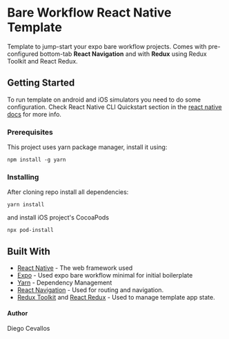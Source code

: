 # Bare Workflow React Native Template

Template to jump-start your expo bare workflow projects. Comes with pre-configured bottom-tab **React Navigation** and with **Redux** using Redux Toolkit and React Redux.
## Getting Started

To run template on android and iOS simulators you need to do some configuration. Check React Native CLI Quickstart section in the [react native docs](https://reactnative.dev/docs/environment-setup) for more info.

### Prerequisites

This project uses yarn package manager, install it using:

```
npm install -g yarn
```

### Installing

After cloning repo install all dependencies:
```
yarn install
```
and install iOS project's CocoaPods

```
npx pod-install
```

## Built With

* [React Native](https://reactnative.dev/) - The web framework used
* [Expo](https://expo.io/) - Used expo bare workflow minimal for initial boilerplate
* [Yarn](https://yarnpkg.com/) - Dependency Management
* [React Navigation](https://reactnavigation.org/) - Used for routing and navigation.
* [Redux Toolkit](https://redux-toolkit.js.org/) and [React Redux](https://react-redux.js.org/) - Used to manage template app state.

#### Author

Diego Cevallos
